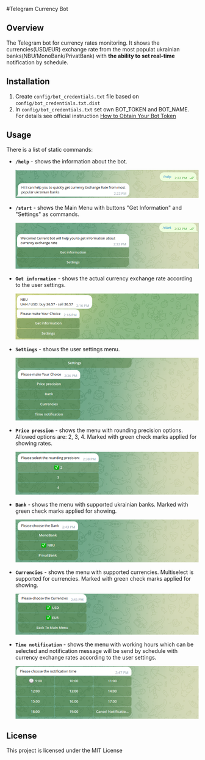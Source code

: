 #Telegram Currency Bot

## Overview

The Telegram bot for currency rates monitoring. It shows the currencies(USD/EUR) exchange rate from the most populat ukrainian banks(NBU/MonoBank/PrivatBank) with **the ability to set real-time** notification by schedule.

## Installation
1. Create `config/bot_credentials.txt` file based on `config/bot_credentials.txt.dist` 
2. In `config/bot_credentials.txt` set own BOT_TOKEN and BOT_NAME. For details see official instruction [How to Obtain Your Bot Token](https://core.telegram.org/bots/tutorial#obtain-your-bot-token)

## Usage

There is a list of static commands:

- **`/help`** - shows the information about the bot.

  ![help_1](src/main/resources/help_1.png)

- **`/start`** - shows the Main Menu with buttons "Get Information" and "Settings" as commands.

  ![bot_1](src/main/resources/bot_1.png)

- **`Get information`** - shows the actual currency exchange rate according to the user settings.

  ![bot_2](src/main/resources/bot_2.png)

- **`Settings`** - shows the user settings menu.

  ![bot_3](src/main/resources/bot_3.png)

- **`Price pression`** - shows the menu with rounding precision options. Allowed options are: 2, 3, 4. Marked with green check marks applied for showing rates.

  ![bot_4](src/main/resources/bot_4.png)

- **`Bank`** - shows the menu with supported ukrainian banks. Marked with green check marks applied for showing.

  ![bot_5](src/main/resources/bot_5.png)

- **`Currencies`** - shows the menu with supported currencies. Multiselect is supported for currencies. Marked with green check marks applied for showing.

  ![bot_6](src/main/resources/bot_6.png)

- **`Time notification`** - shows the menu with working hours which can be selected and notification message will be send by schedule with currency exchange rates according to the user settings.

  ![bot_7](src/main/resources/bot_7.png)

## License

This project is licensed under the MIT License
